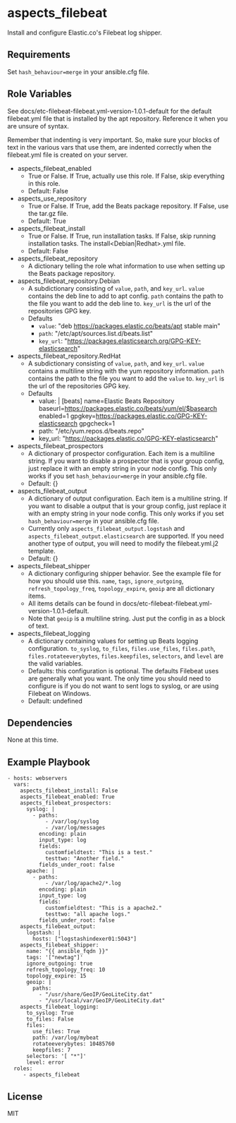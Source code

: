 aspects_filebeat
=========

Install and configure Elastic.co's Filebeat log shipper.

Requirements
------------

Set ```hash_behaviour=merge``` in your ansible.cfg file.

Role Variables
--------------

See docs/etc-filebeat-filebeat.yml-version-1.0.1-default for the default filebeat.yml file that is installed by the apt repository. Reference it when you are unsure of syntax.

Remember that indenting is very important. So, make sure your blocks of text in the various vars that use them, are indented correctly when the filebeat.yml file is created on your server.

* aspects_filebeat_enabled
  * True or False. If True, actually use this role. If False, skip everything in this role.
  * Default: False
* aspects_use_repository
  * True or False. If True, add the Beats package repository. If False, use the tar.gz file.
  * Default: True
* aspects_filebeat_install
  * True or False. If True, run installation tasks. If False, skip running installation tasks. The install<Debian|Redhat>.yml file.
  * Default: False
* aspects_filebeat_repository
  * A dictionary telling the role what information to use when setting up the Beats package repository.
* aspects_filebeat_repository.Debian
  * A subdictionary consisting of ```value```, ```path```, and ```key_url```. ```value``` contains the deb line to add to apt config. ```path``` contains the path to the file you want to add the deb line to. ```key_url``` is  the url of the repositories GPG key.
  * Defaults
    * ```value```: "deb https://packages.elastic.co/beats/apt stable main"
    * ```path```: "/etc/apt/sources.list.d/beats.list"
    * ```key_url```: "https://packages.elasticsearch.org/GPG-KEY-elasticsearch"
* aspects_filebeat_repository.RedHat
  * A subdictionary consisting of ```value```, ```path```, and ```key_url```. ```value``` contains a multiline string with the yum repository information. ```path``` contains the path to the file you want to add the ```value``` to. ```key_url``` is  the url of the repositories GPG key.
  * Defaults
    * value: |
      [beats]
      name=Elastic Beats Repository
      baseurl=https://packages.elastic.co/beats/yum/el/$basearch
      enabled=1
      gpgkey=https://packages.elastic.co/GPG-KEY-elasticsearch
      gpgcheck=1
    * path: "/etc/yum.repos.d/beats.repo"
    * key_url: "https://packages.elastic.co/GPG-KEY-elasticsearch"
* aspects_filebeat_prospectors
  * A dictionary of prospector configuration. Each item is a multiline string. If you want to disable a prospector that is your group config, just replace it with an empty string in your node config. This only works if you set ```hash_behaviour=merge``` in your ansible.cfg file.
  * Default: {}
* aspects_filebeat_output
  * A dictionary of output configuration. Each item is a multiline string. If you want to disable a output that is your group config, just replace it with an empty string in your node config. This only works if you set ```hash_behaviour=merge``` in your ansible.cfg file.
  * Currently only ```aspects_filebeat_output.logstash``` and ```aspects_filebeat_output.elasticsearch``` are supported. If you need another type of output, you will need to modify the filebeat.yml.j2 template.
  * Default: {}
* aspects_filebeat_shipper
  * A dictionary configuring shipper behavior. See the example file for how you should use this. ```name```, ```tags```, ```ignore_outgoing```, ```refresh_topology_freq```, ```topology_expire```, ```geoip``` are all dictionary items. 
  * All items details can be found in docs/etc-filebeat-filebeat.yml-version-1.0.1-default. 
  * Note that ```geoip``` is a multiline string. Just put the config in as a block of text.
* aspects_filebeat_logging
  * A dictionary containing values for setting up Beats logging configuration. ```to_syslog```, ```to_files```, ```files.use_files```, ```files.path```, ```files.rotateeverybytes```, ```files.keepfiles```, ```selectors```, and ```level``` are the valid variables.
  * Defaults: this configuration is optional. The defaults Filebeat uses are generally what you want. The only time you should need to configure is if you do not want to sent logs to syslog, or are using Filebeat on Windows.
  * Default: undefined

Dependencies
------------

None at this time.

Example Playbook
----------------

    - hosts: webservers
      vars: 
        aspects_filebeat_install: False
        aspects_filebeat_enabled: True
        aspects_filebeat_prospectors:
          syslog: |
            - paths:
                - /var/log/syslog
                - /var/log/messages
              encoding: plain
              input_type: log
              fields:
                customfieldtest: "This is a test."
                testtwo: "Another field."
              fields_under_root: false
          apache: |
            - paths:
                - /var/log/apache2/*.log
              encoding: plain
              input_type: log
              fields:
                customfieldtest: "This is a apache2."
                testtwo: "all apache logs."
              fields_under_root: false
        aspects_filebeat_output:
          logstash: |
            hosts: ["logstashindexer01:5043"]
        aspects_filebeat_shipper:
          name: "{{ ansible_fqdn }}"
          tags: '["newtag"]'
          ignore_outgoing: true
          refresh_topology_freq: 10
          topology_expire: 15
          geoip: |
            paths:
              - "/usr/share/GeoIP/GeoLiteCity.dat"
              - "/usr/local/var/GeoIP/GeoLiteCity.dat"
        aspects_filebeat_logging:
          to_syslog: True
          to_files: False
          files:
            use_files: True
            path: /var/log/mybeat
            rotateeverybytes: 10485760
            keepfiles: 7
          selectors: '[ "*"]'
          level: error
      roles:
         - aspects_filebeat

License
-------

MIT
